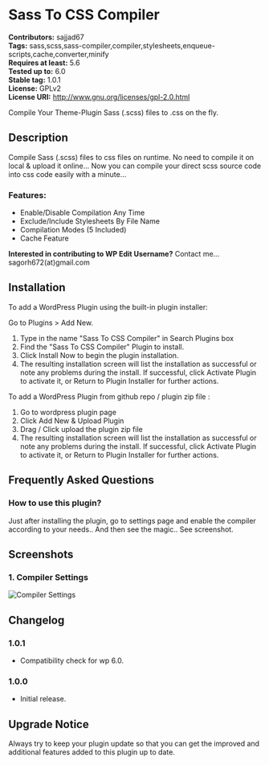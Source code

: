 # Sass To CSS Compiler

**Contributors:** sajjad67 \
**Tags:** sass,scss,sass-compiler,compiler,stylesheets,enqueue-scripts,cache,converter,minify \
**Requires at least:** 5.6 \
**Tested up to:** 6.0 \
**Stable tag:** 1.0.1 \
**License:** GPLv2 \
**License URI:** http://www.gnu.org/licenses/gpl-2.0.html

Compile Your Theme-Plugin Sass (.scss) files to .css on the fly.

## Description

Compile Sass (.scss) files to css files on runtime. No need to compile it on local & upload it online... Now you can compile your direct scss source code into css code easily with a minute...

### Features:

- Enable/Disable Compilation Any Time
- Exclude/Include Stylesheets By File Name
- Compilation Modes (5 Included)
- Cache Feature

**Interested in contributing to WP Edit Username?**
Contact me... sagorh672(at)gmail.com

## Installation

To add a WordPress Plugin using the built-in plugin installer:

Go to Plugins > Add New.

1. Type in the name "Sass To CSS Compiler" in Search Plugins box
2. Find the "Sass To CSS Compiler" Plugin to install.
3. Click Install Now to begin the plugin installation.
4. The resulting installation screen will list the installation as successful or note any problems during the install.
If successful, click Activate Plugin to activate it, or Return to Plugin Installer for further actions.

To add a WordPress Plugin from github repo / plugin zip file :
1. Go to wordpress plugin page
2. Click Add New & Upload Plugin
3. Drag / Click upload the plugin zip file
4. The resulting installation screen will list the installation as successful or note any problems during the install.
If successful, click Activate Plugin to activate it, or Return to Plugin Installer for further actions.

## Frequently Asked Questions

### How to use this plugin?

Just after installing the plugin, go to settings page and enable the compiler according to your needs.. And then see the magic.. See screenshot.

## Screenshots

### 1. Compiler Settings

![Compiler Settings](https://ps.w.org/sass-to-css-compiler/assets/screenshot-1.png)


## Changelog

### 1.0.1

- Compatibility check for wp 6.0.
### 1.0.0

- Initial release.

## Upgrade Notice

Always try to keep your plugin update so that you can get the improved and additional features added to this plugin up to date.
